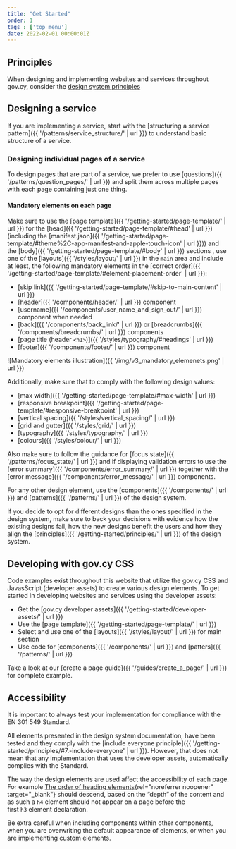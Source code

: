 ```yaml
---
title: "Get Started"
order: 1
tags : ['top_menu']
date: 2022-02-01 00:00:01Z
---
```


## Principles
When designing and implementing websites and services throughout gov.cy, consider the [design system principles](principles/)

## Designing a service
If you are implementing a service, start with the [structuring a service pattern]({{ '/patterns/service_structure/' | url }}) to understand basic structure of a service. 

### Designing individual pages of a service
To design pages that are part of a service, we prefer to use [questions]({{ '/patterns/question_pages/' | url }}) and split them across multiple pages with each page containing just one thing.  

#### Mandatory elements on each page
Make sure to use the [page template]({{ '/getting-started/page-template/' | url }}) for the [head]({{ '/getting-started/page-template/#head' | url }}) (including the [manifest.json]({{ '/getting-started/page-template/#theme%2C-app-manifest-and-apple-touch-icon' | url }})) and the [body]({{ '/getting-started/page-template/#body' | url }}) sections , use one of the [layouts]({{ '/styles/layout/' | url }}) in the `main` area and include at least, the following mandatory elements in the [correct order]({{ '/getting-started/page-template/#element-placement-order' | url }}):
- [skip link]({{ '/getting-started/page-template/#skip-to-main-content' | url }})
- [header]({{ '/components/header/' | url }}) component
- [username]({{ '/components/user_name_and_sign_out/' | url }}) component when needed
- [back]({{ '/components/back_link/' | url }}) or [breadcrumbs]({{ '/components/breadcrumbs/' | url }}) components
- [page title (header `<h1>`)]({{ '/styles/typography/#headings' | url }})
- [footer]({{ '/components/footer/' | url }}) component

![Mandatory elements illustration]({{ '/img/v3_mandatory_elemenets.png' | url }})

Additionally, make sure that to comply with the following design values:
- [max width]({{ '/getting-started/page-template/#max-width' | url }}) 
- [responsive breakpoint]({{ '/getting-started/page-template/#responsive-breakpoint' | url }})
- [vertical spacing]({{ '/styles/vertical_spacing/' | url }})
- [grid and gutter]({{ '/styles/grid/' | url }})
- [typography]({{ '/styles/typography/' | url }})
- [colours]({{ '/styles/colour/' | url }})

Also make sure to follow the guidance for [focus state]({{ '/patterns/focus_state/' | url }}) and if displaying validation errors to use the [error summary]({{ '/components/error_summary/' | url }}) together with the [error message]({{ '/components/error_message/' | url }}) components.

For any other design element, use the [components]({{ '/components/' | url }}) and [patterns]({{ '/patterns/' | url }}) of the design system. 

If you decide to opt for different designs than the ones specified in the design system, make sure to back your decisions with evidence how the existing designs fail, how the new  designs benefit the users and how they align the [principles]({{ '/getting-started/principles/' | url }}) of the design system.  

## Developing with gov.cy CSS
Code examples exist throughout this website that utilize the gov.cy CSS and JavasScript (developer assets) to create various design elements. To get started in developing websites and services using the developer assets: 
- Get the [gov.cy developer assets]({{ '/getting-started/developer-assets/' | url }})
- Use the [page template]({{ '/getting-started/page-template/' | url }}) 
- Select and use one of the [layouts]({{ '/styles/layout/' | url }}) for main section
- Use code for [components]({{ '/components/' | url }}) and [patters]({{ '/patterns/' | url }})

Take a look at our [create a page guide]({{ '/guides/create_a_page/' | url }}) for complete example.

## Accessibility
It is important to always test your implementation for compliance with the EN 301 549 Standard.

All elements presented in the design system documentation, have been tested and they comply with the [include everyone principle]({{ '/getting-started/principles/#7.-include-everyone' | url }}). However, that does not mean that any implementation that uses the developer assets, automatically complies with the Standard.

The way the design elements are used affect the accessibility of each page. For example [The order of heading elements](https://webdesign.tutsplus.com/articles/the-importance-of-heading-levels-for-assistive-technology--cms-31753){rel="noreferrer noopener" target="_blank"} should descend, based on the “depth” of the content and as such a `h4` element should not appear on a page before the first `h3` element declaration.

Be extra careful when including components within other components, when you are overwriting the default appearance of elements, or when you are implementing custom elements. 

